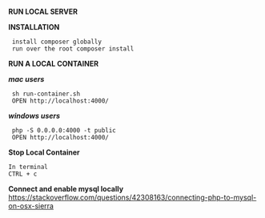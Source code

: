 **RUN LOCAL SERVER**

  **INSTALLATION**
 ```
  install composer globally
  run over the root composer install
 ```

 **RUN A LOCAL CONTAINER**
 
**_mac users_**
```
 sh run-container.sh
 OPEN http://localhost:4000/
```

**_windows users_**
```
 php -S 0.0.0.0:4000 -t public
 OPEN http://localhost:4000/
```

**Stop Local Container**
```
In terminal 
CTRL + c
```

**Connect and enable mysql locally**
https://stackoverflow.com/questions/42308163/connecting-php-to-mysql-on-osx-sierra
